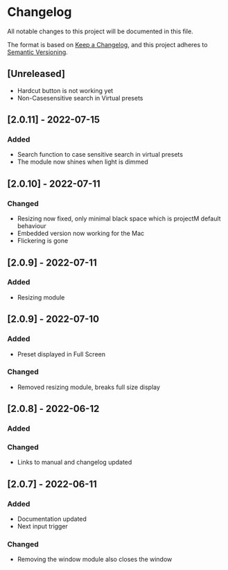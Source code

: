 # Changelog

All notable changes to this project will be documented in this file.

The format is based on [Keep a Changelog](https://keepachangelog.com/en/1.0.0/),
and this project adheres to [Semantic Versioning](https://semver.org/spec/v2.0.0.html).

## [Unreleased]
- Hardcut button is not working yet
- Non-Casesensitive search in Virtual presets

## [2.0.11] - 2022-07-15
### Added
- Search function to case sensitive search in virtual presets
- The module now shines when light is dimmed

## [2.0.10] - 2022-07-11
### Changed
- Resizing now fixed, only minimal black space which is projectM default behaviour
- Embedded version now working for the Mac
- Flickering is gone

## [2.0.9] - 2022-07-11
### Added
- Resizing module

## [2.0.9] - 2022-07-10
### Added
- Preset displayed in Full Screen

### Changed
- Removed resizing module, breaks full size display
 
## [2.0.8] - 2022-06-12
### Added

### Changed
- Links to manual and changelog updated

## [2.0.7] - 2022-06-11
### Added
- Documentation updated
- Next input trigger

### Changed
- Removing the window module also closes the window
